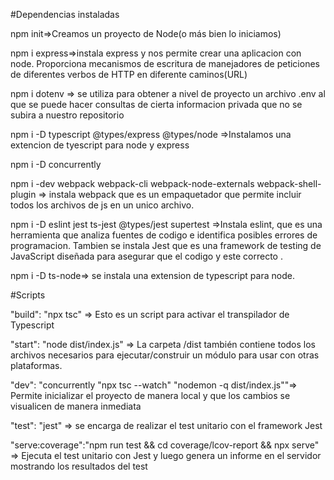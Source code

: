 #Dependencias instaladas

npm init=>Creamos un proyecto de Node(o más bien lo iniciamos)

npm i express⇒instala express y nos permite crear una aplicacion con node. Proporciona mecanismos de escritura de manejadores de peticiones de diferentes verbos de HTTP en diferente caminos(URL)

npm i dotenv ⇒ se utiliza para obtener a nivel de proyecto un archivo .env al que se puede hacer consultas de cierta informacion privada que no se subira a nuestro repositorio

npm i -D typescript @types/express @types/node =>Instalamos una extencion de tyescript para node y express

npm i -D concurrently

npm i -dev webpack webpack-cli webpack-node-externals webpack-shell-plugin => instala webpack que es un empaquetador que permite incluir todos los archivos de js en un unico archivo.

npm i -D eslint jest ts-jest @types/jest supertest =>Instala eslint, que es una herramienta que analiza fuentes de codigo e identifica posibles errores de programacion. Tambien se instala Jest que es una framework de testing de JavaScript diseñada para asegurar que el codigo y este correcto .

npm i -D ts-node=> se instala una extension de typescript para node.

#Scripts

"build": "npx tsc" => Esto es un script para activar el transpilador de Typescript

"start": "node dist/index.js" => La carpeta /dist también contiene todos los archivos necesarios para ejecutar/construir un módulo para usar con otras plataformas.

"dev": "concurrently \"npx tsc --watch\" \"nodemon -q dist/index.js\""=> Permite inicializar el proyecto de manera local y que los cambios se visualicen de manera inmediata 

"test": "jest" => se encarga de realizar el test unitario con el framework Jest

"serve:coverage":"npm run test && cd coverage/lcov-report && npx serve" => Ejecuta el test unitario con Jest y luego genera un informe en el servidor mostrando los resultados del test